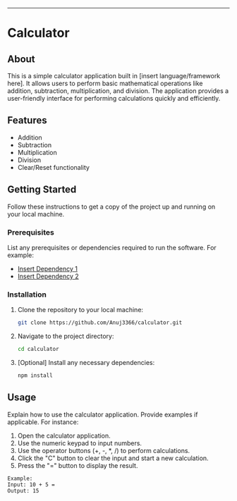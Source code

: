 ---

# Calculator

## About

This is a simple calculator application built in [insert language/framework here]. It allows users to perform basic mathematical operations like addition, subtraction, multiplication, and division. The application provides a user-friendly interface for performing calculations quickly and efficiently.

## Features

- Addition
- Subtraction
- Multiplication
- Division
- Clear/Reset functionality

## Getting Started

Follow these instructions to get a copy of the project up and running on your local machine.

### Prerequisites

List any prerequisites or dependencies required to run the software. For example:

- [Insert Dependency 1](dependency-link-1)
- [Insert Dependency 2](dependency-link-2)

### Installation

1. Clone the repository to your local machine:

   ```bash
   git clone https://github.com/Anuj3366/calculator.git
   ```

2. Navigate to the project directory:

   ```bash
   cd calculator
   ```

3. [Optional] Install any necessary dependencies:

   ```bash
   npm install
   ```

## Usage

Explain how to use the calculator application. Provide examples if applicable. For instance:

1. Open the calculator application.
2. Use the numeric keypad to input numbers.
3. Use the operator buttons (+, -, *, /) to perform calculations.
4. Click the "C" button to clear the input and start a new calculation.
5. Press the "=" button to display the result.

```plaintext
Example:
Input: 10 + 5 =
Output: 15
```
